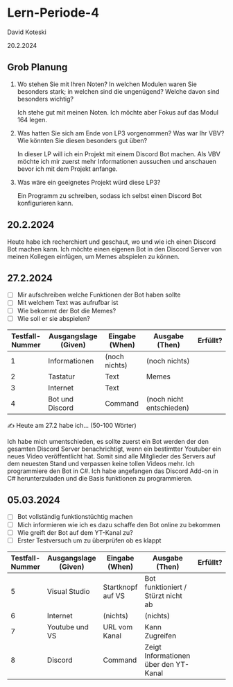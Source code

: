 # Lern-Periode-4

David Koteski

20.2.2024

## Grob Planung

1. Wo stehen Sie mit Ihren Noten? In welchen Modulen waren Sie besonders stark; in welchen sind die ungenügend? Welche davon sind besonders wichtig?
   
   Ich stehe gut mit meinen Noten. Ich möchte aber Fokus auf das Modul 164 legen.

2. Was hatten Sie sich am Ende von LP3 vorgenommen? Was war Ihr VBV? Wie könnten Sie diesen besonders gut üben?

   In dieser LP will ich ein Projekt mit einem Discord Bot machen. Als VBV möchte ich mir zuerst mehr Informationen aussuchen und anschauen bevor ich mit dem Projekt anfange.

3. Was wäre ein geeignetes Projekt würd diese LP3?

   Ein Programm zu schreiben, sodass ich selbst einen Discord Bot konfigurieren kann.



## 20.2.2024

Heute habe ich recherchiert und geschaut, wo und wie ich einen Discord Bot machen kann. Ich möchte einen eigenen Bot in den Discord Server von meinen Kollegen einfügen, um Memes abspielen zu können.


## 27.2.2024

- [ ] Mir aufschreiben welche Funktionen der Bot haben sollte
- [ ] Mit welchem Text was aufrufbar ist
- [ ] Wie bekommt der Bot die Memes?
- [ ] Wie soll er sie abspielen?

|Testfall-Nummer | Ausgangslage (Given) | Eingabe (When) | Ausgabe (Then) | Erfüllt? |
| -------------- | -------------------- | -------------- | -------------- | -------- |
| 1              |    Informationen     |  (noch nichts) |   (noch nichts)       |          |
| 2              |     Tastatur         |   Text         |   Memes        |          |
| 3              |     Internet         |   Text         |                |          |
| 4              | Bot und Discord      |  Command       |(noch nicht entschieden)|          |


✍️ Heute am 27.2 habe ich... (50-100 Wörter)

Ich habe mich umentschieden, es sollte zuerst ein Bot werden der den gesamten Discord Server benachrichtigt, wenn ein bestimtter Youtuber ein neues Video veröffentlicht hat. Somit sind alle Mitglieder des Servers auf dem neuesten Stand und verpassen keine tollen Videos mehr. Ich programmiere den Bot in C#. Ich habe angefangen das Discord Add-on in C# herunterzuladen und die Basis funktionen zu programmieren.


## 05.03.2024

- [ ] Bot vollständig funktionstüchtig machen
- [ ] Mich informieren wie ich es dazu schaffe den Bot online zu bekommen
- [ ] Wie greift der Bot auf dem YT-Kanal zu?
- [ ] Erster Testversuch um zu überprüfen ob es klappt

| Testfall-Nummer | Ausgangslage (Given) | Eingabe (When) | Ausgabe (Then) | Erfüllt? |
| --------------- | -------------------- | -------------- | -------------- | -------- |
| 5               |   Visual Studio   | Startknopf auf VS | Bot funktioniert / Stürzt nicht ab|     |
| 6               |   Internet  | (nichts)  | (nichts) |        |
| 7               |   Youtube und VS |  URL vom Kanal     | Kann Zugreifen|       |
| 8               |     Discord         |  Command  |  Zeigt Informationen über den YT-Kanal  |       |
